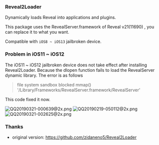 ### Reveal2Loader
Dynamically loads Reveal into applications and plugins.

This package uses the RevealServer.framework of Reveal v21(11690) , you can replace it to what you want.

Compatible with `iOS8 ~ iOS13` jailbroken device.

### Problem in iOS11 ~ iOS12
The iOS11 ~ iOS12 jailbroken device does not take effect after installing Reveal2Loader. Because the dlopen function fails to load the RevealServer dynamic library. The error is as follows
> file system sandbox blocked mmap() '/Library/Frameworks/RevealServer.framework/RevealServer'

This code fixed it now.

![QQ20190321-000639@2x.png](https://github.com/lemon4ex/Reveal2Loader/blob/master/QQ20190321-000639@2x.png)
![QQ20190219-050112@2x.png](https://github.com/lemon4ex/Reveal2Loader/blob/master/QQ20190219-050112@2x.png)
![QQ20190321-002625@2x.png](https://github.com/lemon4ex/Reveal2Loader/blob/master/QQ20190321-002625@2x.png)

### Thanks
* original version: https://github.com/zidaneno5/Reveal2Loader
